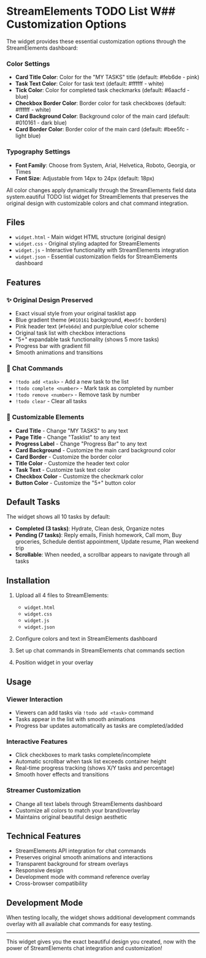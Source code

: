 # StreamElements TODO List W## Customization Options

The widget provides these essential customization options through the StreamElements dashboard:

### Color Settings
- **Card Title Color**: Color for the "MY TASKS" title (default: #feb6de - pink)
- **Task Text Color**: Color for task text (default: #ffffff - white)
- **Tick Color**: Color for completed task checkmarks (default: #6aacfd - blue)
- **Checkbox Border Color**: Border color for task checkboxes (default: #ffffff - white)
- **Card Background Color**: Background color of the main card (default: #010161 - dark blue)
- **Card Border Color**: Border color of the main card (default: #bee5fc - light blue)

### Typography Settings
- **Font Family**: Choose from System, Arial, Helvetica, Roboto, Georgia, or Times
- **Font Size**: Adjustable from 14px to 24px (default: 18px)

All color changes apply dynamically through the StreamElements field data system.eautiful TODO list widget for StreamElements that preserves the original design with customizable colors and chat command integration.

## Files

- `widget.html` - Main widget HTML structure (original design)
- `widget.css` - Original styling adapted for StreamElements
- `widget.js` - Interactive functionality with StreamElements integration
- `widget.json` - Essential customization fields for StreamElements dashboard

## Features

### ✨ **Original Design Preserved**
- Exact visual style from your original tasklist app
- Blue gradient theme (`#010161` background, `#bee5fc` borders)
- Pink header text (`#feb6de`) and purple/blue color scheme
- Original task list with checkbox interactions
- "5+" expandable task functionality (shows 5 more tasks)
- Progress bar with gradient fill
- Smooth animations and transitions

### 💬 **Chat Commands**
- `!todo add <task>` - Add a new task to the list
- `!todo complete <number>` - Mark task as completed by number  
- `!todo remove <number>` - Remove task by number
- `!todo clear` - Clear all tasks

### 🎨 **Customizable Elements**
- **Card Title** - Change "MY TASKS" to any text
- **Page Title** - Change "Tasklist" to any text  
- **Progress Label** - Change "Progress Bar" to any text
- **Card Background** - Customize the main card background color
- **Card Border** - Customize the border color
- **Title Color** - Customize the header text color
- **Task Text** - Customize task text color
- **Checkbox Color** - Customize the checkmark color
- **Button Color** - Customize the "5+" button color

## Default Tasks

The widget shows all 10 tasks by default:
- **Completed (3 tasks)**: Hydrate, Clean desk, Organize notes  
- **Pending (7 tasks)**: Reply emails, Finish homework, Call mom, Buy groceries, Schedule dentist appointment, Update resume, Plan weekend trip
- **Scrollable**: When needed, a scrollbar appears to navigate through all tasks

## Installation

1. Upload all 4 files to StreamElements:
   - `widget.html`
   - `widget.css`
   - `widget.js`
   - `widget.json`

2. Configure colors and text in StreamElements dashboard
3. Set up chat commands in StreamElements chat commands section
4. Position widget in your overlay

## Usage

### **Viewer Interaction**
- Viewers can add tasks via `!todo add <task>` command
- Tasks appear in the list with smooth animations
- Progress bar updates automatically as tasks are completed/added

### **Interactive Features**
- Click checkboxes to mark tasks complete/incomplete
- Automatic scrollbar when task list exceeds container height
- Real-time progress tracking (shows X/Y tasks and percentage)
- Smooth hover effects and transitions

### **Streamer Customization**
- Change all text labels through StreamElements dashboard
- Customize all colors to match your brand/overlay
- Maintains original beautiful design aesthetic

## Technical Features

- StreamElements API integration for chat commands
- Preserves original smooth animations and interactions
- Transparent background for stream overlays
- Responsive design
- Development mode with command reference overlay
- Cross-browser compatibility

## Development Mode

When testing locally, the widget shows additional development commands overlay with all available chat commands for easy testing.

---

This widget gives you the exact beautiful design you created, now with the power of StreamElements chat integration and customization!
